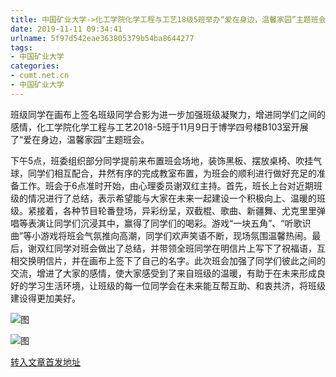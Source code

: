 ```yaml
---
title: 中国矿业大学->化工学院化学工程与工艺18级5班举办“爱在身边，温馨家园”主题班会 | cumt.net.cn
date: 2019-11-11 09:34:41
urlname: 5f97d542eae363805379b54ba8644277
tags: 
- 中国矿业大学
categories:
- cumt.net.cn
- 中国矿业大学
---
```

班级同学在画布上签名班级同学合影为进一步加强班级凝聚力，增进同学们之间的感情，化工学院化学工程与工艺2018-5班于11月9日于博学四号楼B103室开展了“爱在身边，温馨家园”主题班会。

下午5点，班委组织部分同学提前来布置班会场地，装饰黑板、摆放桌椅、吹挂气球，同学们相互配合，井然有序的完成教室布置，为班会的顺利进行做好充足的准备工作。班会于6点准时开始，由心理委员谢双红主持。首先，班长上台对近期班级的情况进行了总结，表示希望能与大家在未来一起建设一个积极向上、温暖的班级。紧接着，各种节目轮番登场，异彩纷呈，双截棍、歌曲、新疆舞、尤克里里弹唱等表演让同学们沉浸其中，赢得了同学们的喝彩。游戏“一块五角”、“听歌识曲”等小游戏将班会气氛推向高潮，同学们欢声笑语不断，现场氛围温馨热闹。最后，谢双红同学对班会做出了总结，并带领全班同学在明信片上写下了祝福语，互相交换明信片，并在画布上签下了自己的名字。此次班会加强了同学们彼此之间的交流，增进了大家的感情，使大家感受到了来自班级的温暖，有助于在未来形成良好的学习生活环境，让班级的每一位同学会在未来能互帮互助、和衷共济，将班级建设得更加美好。

![图](http://xwzx.cumt.edu.cn/_upload/article/images/4d/74/c425de6c4f61ac827d25ceeff256/4757e0ea-149a-4236-a9e6-cff8d618d0c8.jpg)

![图](http://xwzx.cumt.edu.cn/_upload/article/images/4d/74/c425de6c4f61ac827d25ceeff256/ad9ff757-1248-41e0-a223-fe88d5468dd2.jpg)

[转入文章首发地址](http://xwzx.cumt.edu.cn/60/48/c523a548936/page.htm)